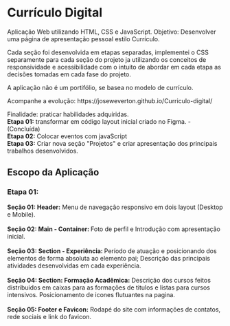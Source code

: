 # Currículo Digital

Aplicação Web utilizando HTML, CSS e JavaScript. Objetivo: Desenvolver uma página de apresentação pessoal estilo Currículo.

<p>Cada seção foi desenvolvida em etapas separadas, implementei o CSS separamente para cada seção do projeto ja utilizando os conceitos de responsividade e acessibilidade com o intuito de abordar em cada etapa as decisões tomadas em cada fase do projeto.</p>

<p>A aplicação não é um portifólio, se basea no modelo de currículo.</p>

<p>Acompanhe a evolução: https://joseweverton.github.io/Curriculo-digital/</p> 
Finalidade: praticar habilidades adquiridas.<br>
<b>Etapa 01:</b> transformar em código layout inicial criado no Figma. - (Concluída)<br>
<b>Etapa 02:</b> Colocar eventos com javaScript<br>
<b>Etapa 03:</b> Criar nova seção "Projetos" e criar apresentação dos principais trabalhos desenvolvidos.<br>


<h2>Escopo da Aplicação</h2>
<h3>Etapa 01:</h3>
<strong>Seção 01: Header:</strong>
   Menu de navegação responsivo em dois layout (Desktop e Mobile).
   <br><br>
<strong>Seção 02: Main - Container: </strong>
   Foto de perfil e Introdução com apresentação inicial.
   <br><br>
<strong>Seção 03: Section - Experiência: </strong>
  Período de atuação e posicionando dos elementos de forma absoluta ao elemento pai;
  Descrição das principais atividades desenvolvidas em cada experiência.
   <br><br>
<strong>Seção 04: Section: Formação Acadêmica:</strong>
   Descrição dos cursos feitos distribuidos em caixas para as formações de titulos e listas para cursos intensivos.
   Posicionamento de icones flutuantes na pagina.
   <br><br>
<strong>Seção 05: Footer e Favicon:</strong>
   Rodapé do site com informações de contatos, rede sociais e link do favicon.
    

   


 



